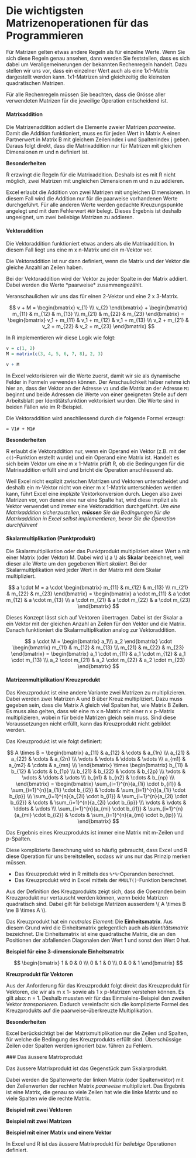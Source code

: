 # Die wichtigsten Matrizenoperationen für das Programmieren

Für Matrizen gelten etwas andere Regeln als für einzelne Werte. Wenn Sie sich diese Regeln genau ansehen, dann werden Sie feststellen, dass es sich dabei um Verallgemeinerungen der bekannten Rechenregeln handelt. Dazu stellen wir uns vor, dass ein einzelner Wert auch als eine 1x1-Matrix dargestellt werden kann. 1x1-Matrizen sind gleichzeitig die kleinsten quadratischen Matrizen.

Für alle Rechenregeln müssen Sie beachten, dass die Grösse aller verwendeten Matrizen für die jeweilige Operation entscheidend ist. 

#### Matrixaddition

Die Matrizenaddition addiert die Elemente zweier Matrizen *paarweise*. Damit die Addition funktioniert, muss es für jeden Wert in Matrix A einen Partnerwert in Matrix B mit gleichem Zeilenindex i und Spaltenindex j geben. Daraus folgt direkt, dass die Matrixaddition nur für Matrizen mit gleichen Dimensionen m und n definiert ist.

**Besonderheiten**

R erzwingt die Regeln für die Matrixaddition. Deshalb ist es mit R nicht möglich, zwei Matrizen mit ungleichen Dimensionen m und n zu addieren. 

Excel erlaubt die Addition von zwei Matrizen mit ungleichen Dimensionen. In diesem Fall wird die Addition nur für die paarweise vorhandenen Werte durchgeführt.  Für alle  anderen Werte werden gedachte Kreuzungspunkte angelegt und mit dem Fehlerwert `#NV` belegt. Dieses Ergebnis ist deshalb ungeeignet, um zwei beliebige Matrizen zu addieren.

####  Vektoraddition

Die Vektoraddition funktioniert etwas anders als die Matrixaddition. In diesem Fall liegt uns eine m x n-Matrix und ein m-Vektor vor. 

Die Vektoraddition ist nur dann definiert, wenn die Matrix und der Vektor die gleiche Anzahl an Zeilen haben. 

<p class="alert alert-primary" markdown="1">
Bei der Vektoraddition wird der Vektor zu jeder Spalte in der Matrix addiert. Dabei werden die Werte *paarweise* zusammengezählt. 
</p> 

Veranschaulichen wir uns das für einen 2-Vektor und eine 2 x 3-Matrix.

$$
v + M = \begin{bmatrix}
v_{1}  \\\
v_{2} 
\end{bmatrix} + \begin{bmatrix}
m_{11} & m_{12}  & m_{13}  \\\
m_{21} & m_{22} & m_{23}  
\end{bmatrix} = \begin{bmatrix}
v_1 + m_{11} & v_1 + m_{12}  & v_1 + m_{13}  \\\
v_2 + m_{21} & v_2 + m_{22} & v_2 + m_{23}  
\end{bmatrix}
$$

In R implementieren wir diese Logik wie folgt: 

```R
v = c(1, 2)
M = matrix(c(3, 4, 5, 6, 7, 8), 2, 3)

v + M
```

In Excel vektorisieren wir die Werte zuerst, damit wir sie als dynamische Felder in Formeln verwenden können. Der Anschaulichkeit halber nehme ich hier an, dass der Vektor an der Adresse `V1` und die Matrix an der Adresse `M1` beginnt und beide Adressen die Werte von einer geeigneten Stelle auf dem Arbeitsblatt per Identitätsfunktion vektorisiert wurden. Die Werte sind in beiden Fällen wie im R-Beispiel. 

Die Vektoraddition wird anschliessend durch die folgende Formel erzeugt: 

```Excel
= V1# + M1#
```

**Besonderheiten**

R erlaubt die Vektoraddition nur, wenn ein Operand ein Vektor (z.B. mit der `c()`-Funktion erstellt wurde) und ein Operand eine Matrix ist. Handelt es sich beim Vektor um eine m x 1-Matrix prüft R, ob die Bedingungen für die Matrixaddition erfüllt sind und bricht die Operation anschliessend ab. 

Weil Excel nicht explizit zwischen Matrizen und Vektoren unterscheidet und deshalb ein m-Vektor nicht von einer m x 1-Matrix unterschieden werden kann, führt Excel eine *implizite* Vektorkonversion durch. Liegen also zwei Matrizen vor, von denen eine nur eine Spalte hat, wird diese implizit als Vektor verwendet und *immer* eine Vektoraddition durchgeführt. *Um eine Matrixaddition sicherzustellen, **müssen** Sie die Bedingungen für die Matrixaddition in Excel selbst implementieren, bevor Sie die Operation durchführen!*

#### Skalarmultiplikation (Punktprodukt)

Die Skalarmultiplikation oder das Punktprodukt multipliziert einen Wert a mit einer Matrix (oder Vektor) M. Dabei wird \\( a \\) als **Skalar** bezeichnet, weil dieser alle Werte um den gegebenen Wert *skaliert*.  Bei der Skalarmultiplikation wird jeder Wert in der Matrix mit dem Skalar multipliziert. 

$$
a \cdot M = a \cdot \begin{bmatrix}
m_{11} & m_{12}  & m_{13}  \\\
m_{21} & m_{22} & m_{23}  
\end{bmatrix} = \begin{bmatrix}
a \cdot m_{11} & a \cdot m_{12}  & a \cdot m_{13}  \\\
a \cdot m_{21} & a \cdot m_{22} & a \cdot m_{23}  
\end{bmatrix}
$$

Dieses Konzept lässt sich auf Vektoren übertragen. Dabei ist der Skalar a ein Vektor mit der gleichen Anzahl an Zeilen für den Vektor und die Matrix. Danach funktioniert die Skalarmultiplikation analog zur Vektoraddition. 

$$
a \cdot M = \begin{bmatrix}
a_1\\\
a_2 
\end{bmatrix} \cdot \begin{bmatrix}
m_{11} & m_{12}  & m_{13}  \\\
m_{21} & m_{22} & m_{23}  
\end{bmatrix} = \begin{bmatrix}
a_1 \cdot m_{11} & a_1 \cdot m_{12}  & a_1 \cdot m_{13}  \\\
a_2 \cdot m_{21} & a_2 \cdot m_{22} & a_2 \cdot m_{23}  
\end{bmatrix}
$$

#### Matrizenmultiplikation/ Kreuzprodukt

Das Kreuzprodukt ist eine andere Variante zwei Matrizen zu multiplizieren. Dabei werden zwei Matrizen A und B über Kreuz multipliziert. Dazu muss gegeben sein, dass die Matrix A gleich viel Spalten hat, wie Matrix B Zeilen. Es muss also gelten, dass wir eine m x n-Matrix mit einer n x p-Matrix multiplizieren, wobei n für beide Matrizen gleich sein muss. Sind diese Voraussetzungen nicht erfüllt, kann das Kreuzprodukt nicht gebildet werden.

Das Kreuzprodukt ist wie folgt definiert: 

$$
A \times B = \begin{bmatrix} 
a_{11} & a_{12} & \cdots & a_{1n} \\\
a_{21} & a_{22} & \cdots & a_{2n} \\\
\vdots & \vdots & \ddots & \vdots \\\
a_{m1} & a_{m2} & \cdots & a_{mn} \\\
\end{bmatrix} 
\times
\begin{bmatrix} 
b_{11} & b_{12} & \cdots & b_{1p} \\\
b_{21} & b_{22} & \cdots & b_{2p} \\\
\vdots & \vdots & \ddots & \vdots \\\
b_{n1} & b_{n2} & \cdots & b_{np} \\\
\end{bmatrix} =
\begin{bmatrix} 
\sum_{i=1}^{n}{a_{1i} \cdot b_{i1}} & \sum_{i=1}^{n}{a_{1i} \cdot b_{i2}} & \cdots & \sum_{i=1}^{n}{a_{1i} \cdot b_{ip}} \\\
\sum_{i=1}^{n}{a_{2i} \cdot b_{i1}} & \sum_{i=1}^{n}{a_{2i} \cdot b_{i2}} & \cdots & \sum_{i=1}^{n}{a_{2i} \cdot b_{ip}} \\\
\vdots & \vdots & \ddots & \vdots \\\
\sum_{i=1}^{n}{a_{mi} \cdot b_{i1}} & \sum_{i=1}^{n}{a_{mi} \cdot b_{i2}} & \cdots & \sum_{i=1}^{n}{a_{mi} \cdot b_{ip}} \\\
\end{bmatrix} 
$$

Das Ergebnis eines Kreuzprodukts ist immer eine Matrix mit m-Zeilen und p-Spalten.

Diese komplizierte Berechnung wird so häufig gebraucht, dass Excel und R diese Operation für uns bereitstellen, sodass wir uns nur das Prinzip merken müssen.

* Das Kreuzprodukt wird in R mittels des `%*%`-Operanden berechnet.
* Das Kreuzprodukt wird in Excel mittels der `MMULT()`-Funktion berechnet.

Aus der Definition des Kreuzprodukts zeigt sich, dass die Operanden beim Kreuzprodukt nur vertauscht werden können, wenn beide Matrizen quadratisch sind. Dabei gilt für beliebige Matrizen ausserdem \\( A \times B \ne B \times A \\). 

Das Kreuzprodukt hat ein *neutrales Element*: Die **Einheitsmatrix**. Aus diesem Grund wird die Einheitsmatrix gelegentlich auch als *Identitätsmatrix* bezeichnet. Die Einheitsmatrix ist eine quadratische Matrix, die an den Positionen der abfallenden Diagonalen den Wert 1 und sonst den Wert 0 hat. 

**Beispiel für eine 3-dimensionale Einheitsmatrix**

$$
\begin{bmatrix}
1 & 0 & 0 \\\
0 & 1 & 0 \\\
0 & 0 & 1
\end{bmatrix}
$$

**Kreuzprodukt für Vektoren**

Aus der Anforderung für das Kreuzprodukt folgt direkt das Kreuzprodukt für Vektoren, die wir als m x 1- sowie als 1 x p-Matrizen verstehen können. Es gilt also: n = 1. Deshalb mussten wir für das Einmaleins-Beispiel den zweiten Vektor *transponieren*. Dadurch vereinfacht sich die komplizierte Formel des Kreuzprodukts auf die paarweise-überkreuzte Multiplikation. 

**Besonderheiten** 

Excel berücksichtigt bei der Matrixmultiplikation nur die Zeilen und Spalten, für welche die Bedingung des Kreuzprodukts erfüllt sind. Überschüssige Zeilen oder Spalten werden ignoriert bzw. führen zu Fehlern.

### Das äussere Matrixprodukt

Das äussere Matrixprodukt ist das Gegenstück zum Skalarprodukt. 

Dabei werden die Spaltenwerte der linken Matrix (oder Spaltenvektor) mit den Zeilenwerten der rechten Matrix *paarweise* multipliziert. Das Ergebnis ist eine Matrix, die genau so viele Zeilen hat wie die linke Matrix und so viele Spalten wie die rechte Matrix. 

**Beispiel mit zwei Vektoren** 

**Beispiel mit zwei Matrizen**

**Beispiel mit einer Matrix und einem Vektor**

In Excel und R ist das äussere Matrixprodukt für *beliebige* Operationen definiert.
 
